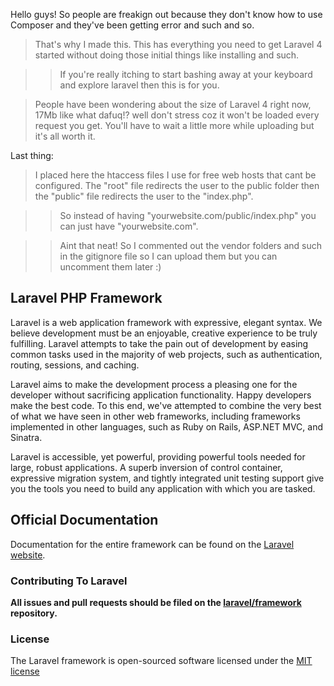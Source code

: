 Hello guys! So people are freakign out because they don't know how to use Composer and they've been getting error and such and so.

>That's why I made this. This has everything you need to get Laravel 4 started without doing those initial things like installing and such.

>> If you're really itching to start bashing away at your keyboard and explore laravel then this is for you.

>People have been wondering about the size of Laravel 4 right now, 17Mb like what dafuq!? well don't stress coz it won't be loaded every request you get. You'll have to wait a little more while uploading but it's all worth it.

Last thing:
> I placed here the htaccess files I use for free web hosts that cant be configured. The "root" file redirects the user to the public folder then the "public" file redirects the user to the "index.php".

>>So instead of having "yourwebsite.com/public/index.php" you can just have "yourwebsite.com".

>>Aint that neat!
So I commented out the vendor folders and such in the gitignore file so I can upload them but you can uncomment them later :)



## Laravel PHP Framework

Laravel is a web application framework with expressive, elegant syntax. We believe development must be an enjoyable, creative experience to be truly fulfilling. Laravel attempts to take the pain out of development by easing common tasks used in the majority of web projects, such as authentication, routing, sessions, and caching.

Laravel aims to make the development process a pleasing one for the developer without sacrificing application functionality. Happy developers make the best code. To this end, we've attempted to combine the very best of what we have seen in other web frameworks, including frameworks implemented in other languages, such as Ruby on Rails, ASP.NET MVC, and Sinatra.

Laravel is accessible, yet powerful, providing powerful tools needed for large, robust applications. A superb inversion of control container, expressive migration system, and tightly integrated unit testing support give you the tools you need to build any application with which you are tasked.

## Official Documentation

Documentation for the entire framework can be found on the [Laravel website](http://laravel.com/docs).

### Contributing To Laravel

**All issues and pull requests should be filed on the [laravel/framework](http://github.com/laravel/framework) repository.**

### License

The Laravel framework is open-sourced software licensed under the [MIT license](http://opensource.org/licenses/MIT)
